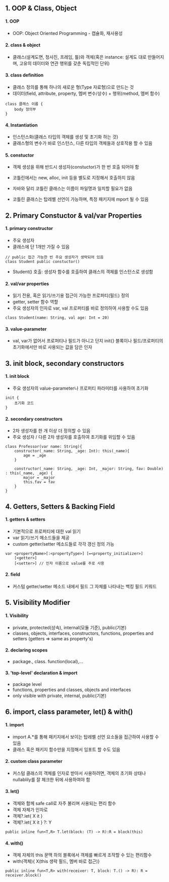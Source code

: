 ## 1. OOP & Class, Object

#### 1. OOP

- OOP: Object Oriented Programming - 캡슐화, 재사용성

#### 2. class & object

- 클래스(설계도면, 청사진, 프레임, 틀)와 객체(혹은 instance: 설계도 대로 만들어지며, 고유의 데이터와 연관 행위를 갖춘 독립적인 단위)

#### 3. class definition

- 클래스 정의를 통해 하나의 새로운 형(Type 자료형)으로 만드는 것
- 데이터(field, attribute, property, 멤버 변수/상수) + 행위(method, 멤버 함수)

```
class 클래스 이름 {
    body 정의부
}
```

#### 4. Instantiation

- 인스턴스화(클래스 타입의 객체를 생성 및 초기화 하는 것)
- 클래스형의 변수가 바로 인스턴스, 다른 타입의 객체들과 상호작용 할 수 있음

#### 5. constuctor

- 객체 생성을 위해 반드시 생성자(constuctor)가 한 번 호출 되어야 함
- 코틀린에서는 new, alloc, init 등을 별도로 지정해서 호출하지 않음

- 자바와 달리 코틀린 클래스는 이름이 파일명과 일치할 필요가 없음
- 코틀린 클래스는 탑레벨 선언이 가능하며, 특정 패키지에 mport 될 수 있음

## 2. Primary Constuctor & val/var Properties

#### 1. primary constructor

- 주요 생성자
- 클래스에 단 1개만 가질 수 있음

```
// public 접근 가능한 빈 주요 생성자가 생략되어 있음
class Student public constuctor()
```

- Student() 호출: 생성자 함수를 호출하여 클래스의 객체를 인스턴스로 생성함

#### 2. val/var properties

- 읽기 전용, 혹은 읽기/쓰기용 접근이 가능한 프로퍼티(필드) 정의
- getter, setter 함수 역할
- 주요 생성자의 인자로 var, val 프로퍼티를 바로 정의하여 사용할 수도 있음

```
class Student(name: String, val age: Int = 20)
```

#### 3. value-parameter

- val, var가 없어서 프로퍼티나 필드가 아니고 단지 init{} 블록이나 필드/프로퍼티의 초기화에서만 바로 사용되는 값을 담은 인자

## 3. init block, secondary constructors

#### 1. init block

- 주요 생성자의 value-parameter나 프로퍼티 파라미터를 사용하여 초기화

```
init {
    초기화 코드
}
```

#### 2. secondary constructors

- 2차 생성자를 한 개 이상 더 정의할 수 있음
- 주요 생성자 / 다른 2차 생성자를 호출하여 초기화를 위임할 수 있음

```
class Professor(var name: String){
    constructor(_name: String, _age: Int): this(_name){
        age = _age
    }

    constructor(_name: String, _age: Int, _major: String, fav: Double) : this(_name, _age) {
        major = _major
        this.fav = fav
    }
}

```

## 4. Getters, Setters & Backing Field

#### 1. getters & setters

- 기본적으로 프로퍼티에 대한 val 읽기
- var 읽기/쓰기 메소드들을 제공
- custom getter/setter 메소드들로 각각 갱신 정의 가능

```
var <propertyName>[:<propertyType>] [=<property_initializer>]
    [<getter>]
    [<setter>] // 인자 이름으로 value를 주로 사용
```

#### 2. field

- 커스텀 getter/setter 메소드 내에서 필드 그 자체를 나타내는 백킹 필드 키워드

## 5. Visibility Modifier

#### 1. Visibility

- private, protected(상속), internal(모듈 기준), public(기본)
- classes, objects, interfaces, constructors, functions, properties and setters (getters => same as property's)

#### 2. declaring scopes

- package., class. function(local),...

#### 3. 'top-level' declaration & import

- package level
- functions, properties and classes, objects and interfaces
- only visible with private, internal, public(기본)

## 6. import, class parameter, let() & with()

#### 1. import

- import A.\*를 통해 패키지에서 보이는 탑레벨 선언 요소들을 접근하여 사용할 수 있음
- 클래스 혹은 패키지 함수만을 지정해서 임포트 할 수도 있음

#### 2. custom class parameter

- 커스텀 클래스의 객체를 인자로 받아서 사용하려면, 객체의 초기화 상태나 nullablily를 잘 체크한 뒤에 사용하여야 함

#### 3. let()

- 객체와 함께 safe call로 자주 불리며 사용되는 편리 함수
- 객체 자체가 인자로
- 객체?.let{ X it }
- 객체?.let{ X it } ?: Y

```
public inline fun<T,R> T.let(block: (T) -> R):R = block(this)
```

#### 4. with()

- 객체 자체의 this 문맥 하의 블록에서 객체를 빠르게 조작할 수 있는 편리함수
- with(객체){ X(this 생략 필드, 멤버 바로 접근)}

```
public inline fun<T,R> with(receiver: T, block: T.() -> R): R = receiver.block()
```
